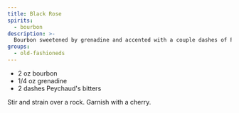 ```yaml
---
title: Black Rose
spirits:
  - bourbon
description: >-
  Bourbon sweetened by grenadine and accented with a couple dashes of Peychaud's.  A great transitioner from Old Fashioned's to Manhattan's.  Tastes very similar, but without the full flavor profile and bitter hints of sweet vermouth.
groups:
  - old-fashioneds
---
```


- 2 oz bourbon
- 1/4 oz grenadine
- 2 dashes Peychaud's bitters

Stir and strain over a rock.  Garnish with a cherry.
